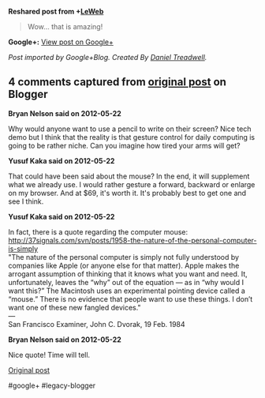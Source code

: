 <!--
date: '2012-05-22'
published: true
slug: 2012-05-wow
time_to_read: 5
title: Wow
-->

  
  
**Reshared post from +[LeWeb](https://plus.google.com/105573515356733852594)**  
> Wow... that is amazing!

**Google+:** [View post on Google+](https://plus.google.com/103392016560023386646/posts/JukUnidz5tz)

  
  
*Post imported by Google+Blog. Created By [Daniel Treadwell](http://minimali.se/).*



## 4 comments captured from [original post](https://ysfk.blogspot.com/2012/05/wow.html) on Blogger

**Bryan Nelson said on 2012-05-22**

Why would anyone want to use a pencil to write on their screen?  Nice tech demo but I think that the reality is that gesture control for daily computing is going to be rather niche.  Can you imagine how tired your arms will get?

**Yusuf Kaka said on 2012-05-22**

That could have been said about the mouse? In the end, it will supplement what we already use. I would rather gesture a forward, backward or enlarge on my browser. And at $69, it's worth it. It's probably best to get one and see I think.

**Yusuf Kaka said on 2012-05-22**

In fact, there is a quote regarding the computer mouse: <a href="http://37signals.com/svn/posts/1958-the-nature-of-the-personal-computer-is-simply" rel="nofollow">http://37signals.com/svn/posts/1958-the-nature-of-the-personal-computer-is-simply</a><br />&quot;The nature of the personal computer is simply not fully understood by companies like Apple (or anyone else for that matter). Apple makes the arrogant assumption of thinking that it knows what you want and need. It, unfortunately, leaves the “why” out of the equation — as in “why would I want this?” The Macintosh uses an experimental pointing device called a “mouse.” There is no evidence that people want to use these things. I don’t want one of these new fangled devices.&quot;<br />—<br />San Francisco Examiner, John C. Dvorak, 19 Feb. 1984

**Bryan Nelson said on 2012-05-22**

Nice quote! Time will tell.



[Original post](https://ysfk.blogspot.com/2012/05/wow.html)

#google+ #legacy-blogger 